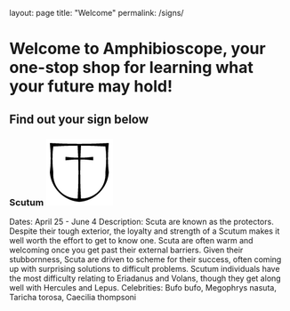 layout: page
title: "Welcome"
permalink: /signs/

# Welcome to Amphibioscope, your one-stop shop for learning what your future may hold!

## Find out your sign below

### Scutum ![](https://github.com/rdtarvin/amphibioscope/blob/master/constellations/Scutum_sign.png)
Dates: April 25 - June 4
Description: Scuta are known as the protectors. Despite their tough exterior, the loyalty and strength of a Scutum makes it well worth the effort to get to know one. Scuta are often warm and welcoming once you get past their external barriers. Given their stubbornness, Scuta are driven to scheme for their success, often coming up with surprising solutions to difficult problems. Scutum individuals have the most difficulty relating to Eriadanus and Volans, though they get along well with Hercules and Lepus.
Celebrities: Bufo bufo, Megophrys nasuta, Taricha torosa, Caecilia thompsoni

[](https://github.com/rdtarvin/amphibioscope/blob/master/constellations/Scutum.gif)
